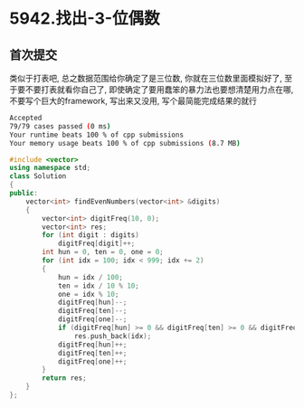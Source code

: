 # 5942.找出-3-位偶数

## 首次提交

类似于打表吧, 总之数据范围给你确定了是三位数, 你就在三位数里面模拟好了, 至于要不要打表就看你自己了, 即使确定了要用蠢笨的暴力法也要想清楚用力点在哪, 不要写个巨大的framework, 写出来又没用, 写个最简能完成结果的就行

```sh
Accepted
79/79 cases passed (0 ms)
Your runtime beats 100 % of cpp submissions
Your memory usage beats 100 % of cpp submissions (8.7 MB)
```

```c++
#include <vector>
using namespace std;
class Solution
{
public:
    vector<int> findEvenNumbers(vector<int> &digits)
    {
        vector<int> digitFreq(10, 0);
        vector<int> res;
        for (int digit : digits)
            digitFreq[digit]++;
        int hun = 0, ten = 0, one = 0;
        for (int idx = 100; idx < 999; idx += 2)
        {
            hun = idx / 100;
            ten = idx / 10 % 10;
            one = idx % 10;
            digitFreq[hun]--;
            digitFreq[ten]--;
            digitFreq[one]--;
            if (digitFreq[hun] >= 0 && digitFreq[ten] >= 0 && digitFreq[one] >= 0)
                res.push_back(idx);
            digitFreq[hun]++;
            digitFreq[ten]++;
            digitFreq[one]++;
        }
        return res;
    }
};
```
